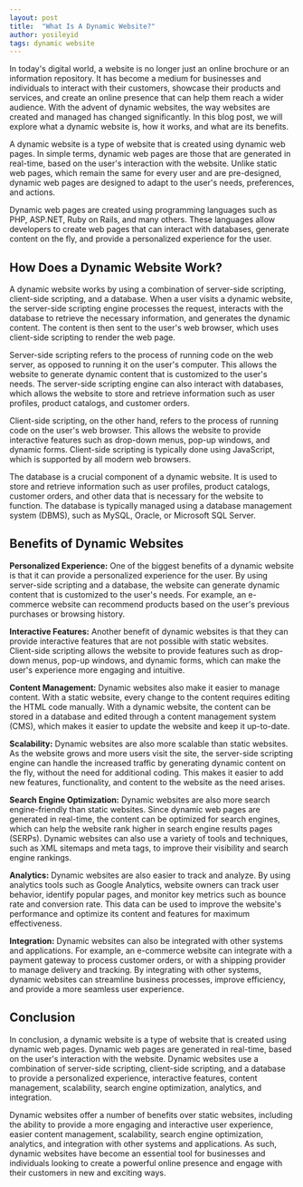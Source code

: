```yaml
---
layout: post
title:  "What Is A Dynamic Website?"
author: yosileyid
tags: dynamic website
---
```


In today's digital world, a website is no longer just an online brochure or an information repository. It has become a medium for businesses and individuals to interact with their customers, showcase their products and services, and create an online presence that can help them reach a wider audience. With the advent of dynamic websites, the way websites are created and managed has changed significantly. In this blog post, we will explore what a dynamic website is, how it works, and what are its benefits.
<!--more-->

A dynamic website is a type of website that is created using dynamic web pages. In simple terms, dynamic web pages are those that are generated in real-time, based on the user's interaction with the website. Unlike static web pages, which remain the same for every user and are pre-designed, dynamic web pages are designed to adapt to the user's needs, preferences, and actions.

Dynamic web pages are created using programming languages such as PHP, ASP.NET, Ruby on Rails, and many others. These languages allow developers to create web pages that can interact with databases, generate content on the fly, and provide a personalized experience for the user.

## How Does a Dynamic Website Work?

A dynamic website works by using a combination of server-side scripting, client-side scripting, and a database. When a user visits a dynamic website, the server-side scripting engine processes the request, interacts with the database to retrieve the necessary information, and generates the dynamic content. The content is then sent to the user's web browser, which uses client-side scripting to render the web page.

Server-side scripting refers to the process of running code on the web server, as opposed to running it on the user's computer. This allows the website to generate dynamic content that is customized to the user's needs. The server-side scripting engine can also interact with databases, which allows the website to store and retrieve information such as user profiles, product catalogs, and customer orders.

Client-side scripting, on the other hand, refers to the process of running code on the user's web browser. This allows the website to provide interactive features such as drop-down menus, pop-up windows, and dynamic forms. Client-side scripting is typically done using JavaScript, which is supported by all modern web browsers.

The database is a crucial component of a dynamic website. It is used to store and retrieve information such as user profiles, product catalogs, customer orders, and other data that is necessary for the website to function. The database is typically managed using a database management system (DBMS), such as MySQL, Oracle, or Microsoft SQL Server.

## Benefits of Dynamic Websites

**Personalized Experience:** One of the biggest benefits of a dynamic website is that it can provide a personalized experience for the user. By using server-side scripting and a database, the website can generate dynamic content that is customized to the user's needs. For example, an e-commerce website can recommend products based on the user's previous purchases or browsing history.

**Interactive Features:** Another benefit of dynamic websites is that they can provide interactive features that are not possible with static websites. Client-side scripting allows the website to provide features such as drop-down menus, pop-up windows, and dynamic forms, which can make the user's experience more engaging and intuitive.

**Content Management:** Dynamic websites also make it easier to manage content. With a static website, every change to the content requires editing the HTML code manually. With a dynamic website, the content can be stored in a database and edited through a content management system (CMS), which makes it easier to update the website and keep it up-to-date.

**Scalability:** Dynamic websites are also more scalable than static websites. As the website grows and more users visit the site, the server-side scripting engine can handle the increased traffic by generating dynamic content on the fly, without the need for additional coding. This makes it easier to add new features, functionality, and content to the website as the need arises.

**Search Engine Optimization:** Dynamic websites are also more search engine-friendly than static websites. Since dynamic web pages are generated in real-time, the content can be optimized for search engines, which can help the website rank higher in search engine results pages (SERPs). Dynamic websites can also use a variety of tools and techniques, such as XML sitemaps and meta tags, to improve their visibility and search engine rankings.

**Analytics:** Dynamic websites are also easier to track and analyze. By using analytics tools such as Google Analytics, website owners can track user behavior, identify popular pages, and monitor key metrics such as bounce rate and conversion rate. This data can be used to improve the website's performance and optimize its content and features for maximum effectiveness.

**Integration:** Dynamic websites can also be integrated with other systems and applications. For example, an e-commerce website can integrate with a payment gateway to process customer orders, or with a shipping provider to manage delivery and tracking. By integrating with other systems, dynamic websites can streamline business processes, improve efficiency, and provide a more seamless user experience.

## Conclusion

In conclusion, a dynamic website is a type of website that is created using dynamic web pages. Dynamic web pages are generated in real-time, based on the user's interaction with the website. Dynamic websites use a combination of server-side scripting, client-side scripting, and a database to provide a personalized experience, interactive features, content management, scalability, search engine optimization, analytics, and integration.

Dynamic websites offer a number of benefits over static websites, including the ability to provide a more engaging and interactive user experience, easier content management, scalability, search engine optimization, analytics, and integration with other systems and applications. As such, dynamic websites have become an essential tool for businesses and individuals looking to create a powerful online presence and engage with their customers in new and exciting ways.